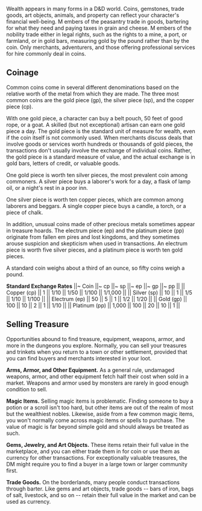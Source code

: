 Wealth appears in many forms in a D&D world. Coins, gemstones, trade goods, art objects, animals, and property can reflect your character's financial well-being. M embers of the peasantry trade in goods, bartering for what they need and paying taxes in grain and cheese. M embers of the nobility trade either in legal rights, such as the rights to a mine, a port, or farmland, or in gold bars, measuring gold by the pound rather than by the coin. Only merchants, adventurers, and those offering professional services for hire commonly deal in coins.

## Coinage

Common coins come in several different denominations based on the relative worth of the metal from which they are made. The three most common coins are the gold piece (gp), the silver piece (sp), and the copper piece (cp).

With one gold piece, a character can buy a belt pouch, 50 feet of good rope, or a goat. A skilled (but not exceptional) artisan can earn one gold piece a day. The gold piece is the standard unit of measure for wealth, even if the coin itself is not commonly used. When merchants discuss deals that involve goods or services worth hundreds or thousands of gold pieces, the transactions don't usually involve the exchange of individual coins. Rather, the gold piece is a standard measure of value, and the actual exchange is in gold bars, letters of credit, or valuable goods.

One gold piece is worth ten silver pieces, the most prevalent coin among commoners. A silver piece buys a laborer's work for a day, a flask of lamp oil, or a night's rest in a poor inn.

One silver piece is worth ten copper pieces, which are common among laborers and beggars. A single copper piece buys a candle, a torch, or a piece of chalk.

In addition, unusual coins made of other precious metals sometimes appear in treasure hoards. The electrum piece (ep) and the platinum piece (pp) originate from fallen em pires and lost kingdoms, and they sometimes arouse suspicion and skepticism when used in transactions. An electrum piece is worth five silver pieces, and a platinum piece is worth ten gold pieces.

A standard coin weighs about a third of an ounce, so fifty coins weigh a pound.

**Standard Exchange Rates**
||~ Coin ||~ cp ||~ sp ||~ ep ||~ gp ||~ pp ||
|| Copper (cp) || 1 || 1/10 || 1/50 || 1/100 || 1/1,000 ||
|| Silver (sp) || 10 || 1 || 1/5 || 1/10 || 1/100 ||
|| Electrum (ep) || 50 || 5 || 1 || 1/2 || 1/20 ||
|| Gold (gp) || 100 || 10 || 2 || 1 || 1/10 ||
|| Platinum (pp) || 1,000 || 100 || 20 || 10 || 1 ||

## Selling Treasure

Opportunities abound to find treasure, equipment, weapons, armor, and more in the dungeons you explore. Normally, you can sell your treasures and trinkets when you return to a town or other settlement, provided that you can find buyers and merchants interested in your loot.

**Arms, Armor, and Other Equipment.** As a general rule, undamaged weapons, armor, and other equipment fetch half their cost when sold in a market. Weapons and armor used by monsters are rarely in good enough condition to sell.

**Magic Items.** Selling magic items is problematic. Finding someone to buy a potion or a scroll isn't too hard, but other items are out of the realm of most but the wealthiest nobles. Likewise, aside from a few common magic items, you won't normally come across magic items or spells to purchase. The value of magic is far beyond simple gold and should always be treated as such.

**Gems, Jewelry, and Art Objects.** These items retain their full value in the marketplace, and you can either trade them in for coin or use them as currency for other transactions. For exceptionally valuable treasures, the DM might require you to find a buyer in a large town or larger community first.

**Trade Goods.** On the borderlands, many people conduct transactions through barter. Like gems and art objects, trade goods -- bars of iron, bags of salt, livestock, and so on -- retain their full value in the market and can be used as currency.